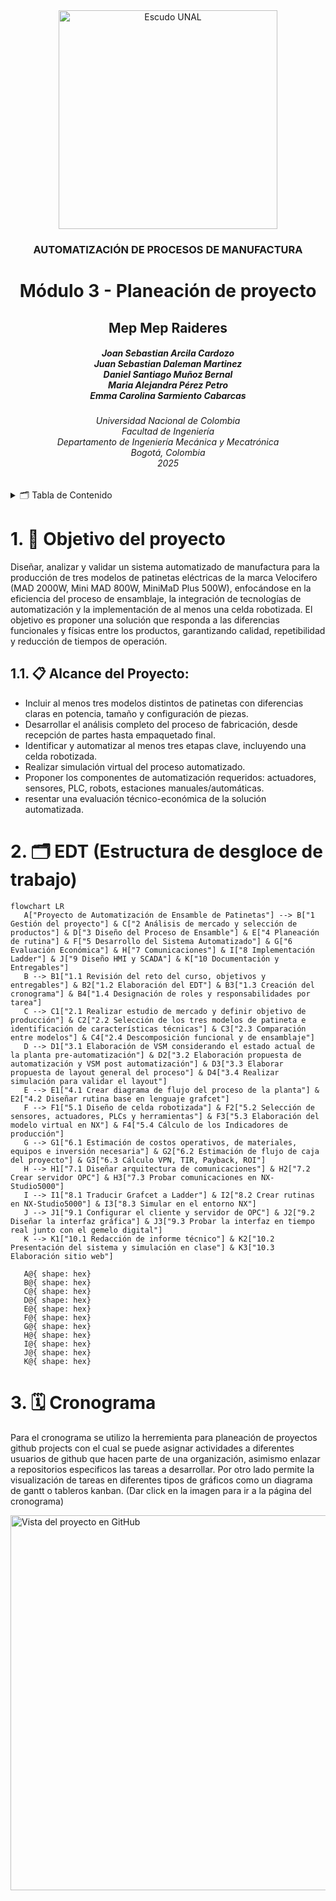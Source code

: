 <div align="center">
<picture>
    <source srcset="https://imgur.com/5bYAzsb.png" media="(prefers-color-scheme: dark)">
    <source srcset="https://imgur.com/Os03JoE.png" media="(prefers-color-scheme: light)">
    <img src="https://imgur.com/Os03JoE.png" alt="Escudo UNAL" width="350px">
</picture>

<h3>AUTOMATIZACIÓN DE PROCESOS DE MANUFACTURA</h3>

<h1>Módulo 3 - Planeación de proyecto</h1>

<h2>Mep Mep Raideres</h2>

<h5>Joan Sebastian Arcila Cardozo<br>
    Juan Sebastian Daleman Martinez<br>
    Daniel Santiago Muñoz Bernal<br>
    Maria Alejandra Pérez Petro<br>
    Emma Carolina Sarmiento Cabarcas</h5>

<h6>Universidad Nacional de Colombia<br>
    Facultad de Ingeniería<br>
    Departamento de Ingeniería Mecánica y Mecatrónica<br>
    Bogotá, Colombia<br>
    2025</h6>
</div>


<details>
    <summary>🗂️ Tabla de Contenido</summary>

<!-- TOC -->
- [1. 🎯 Objetivo del proyecto](#1--objetivo-del-proyecto)
  - [1.1. 📋 Alcance del Proyecto:](#11--alcance-del-proyecto)
- [2. 🗂️ EDT (Estructura de desgloce de trabajo)](#2-️-edt-estructura-de-desgloce-de-trabajo)
- [3. 🗓️ Cronograma](#3-️-cronograma)


</details>

# 1. 🎯 Objetivo del proyecto
 
Diseñar, analizar y validar un sistema automatizado de manufactura para la producción de tres modelos de patinetas eléctricas de la marca Velocifero (MAD 2000W, Mini MAD 800W, MiniMaD Plus 500W), enfocándose en la eficiencia del proceso de ensamblaje, la integración de tecnologías de automatización y la implementación de al menos una celda robotizada. El objetivo es proponer una solución que responda a las diferencias funcionales y físicas entre los productos, garantizando calidad, repetibilidad y reducción de tiempos de operación.
 
## 1.1. 📋 Alcance del Proyecto:
- Incluir al menos tres modelos distintos de patinetas con diferencias claras en potencia, tamaño y configuración de piezas.
- Desarrollar el análisis completo del proceso de fabricación, desde recepción de partes hasta empaquetado final.
- Identificar y automatizar al menos tres etapas clave, incluyendo una celda robotizada.
- Realizar simulación virtual del proceso automatizado.
- Proponer los componentes de automatización requeridos: actuadores, sensores, PLC, robots, estaciones manuales/automáticas.
- resentar una evaluación técnico-económica de la solución automatizada.


# 2. 🗂️ EDT (Estructura de desgloce de trabajo)

 ```mermaid
flowchart LR
    A["Proyecto de Automatización de Ensamble de Patinetas"] --> B["1 Gestión del proyecto"] & C["2 Análisis de mercado y selección de productos"] & D["3 Diseño del Proceso de Ensamble"] & E["4 Planeación de rutina"] & F["5 Desarrollo del Sistema Automatizado"] & G["6 Evaluación Económica"] & H["7 Comunicaciones"] & I["8 Implementación Ladder"] & J["9 Diseño HMI y SCADA"] & K["10 Documentación y Entregables"]
    B --> B1["1.1 Revisión del reto del curso, objetivos y entregables"] & B2["1.2 Elaboración del EDT"] & B3["1.3 Creación del cronograma"] & B4["1.4 Designación de roles y responsabilidades por tarea"]
    C --> C1["2.1 Realizar estudio de mercado y definir objetivo de producción"] & C2["2.2 Selección de los tres modelos de patineta e identificación de características técnicas"] & C3["2.3 Comparación entre modelos"] & C4["2.4 Descomposición funcional y de ensamblaje"]
    D --> D1["3.1 Elaboración de VSM considerando el estado actual de la planta pre-automatización"] & D2["3.2 Elaboración propuesta de automatización y VSM post automatización"] & D3["3.3 Elaborar propuesta de layout general del proceso"] & D4["3.4 Realizar simulación para validar el layout"]
    E --> E1["4.1 Crear diagrama de flujo del proceso de la planta"] & E2["4.2 Diseñar rutina base en lenguaje grafcet"]
    F --> F1["5.1 Diseño de celda robotizada"] & F2["5.2 Selección de sensores, actuadores, PLCs y herramientas"] & F3["5.3 Elaboración del modelo virtual en NX"] & F4["5.4 Cálculo de los Indicadores de producción"]
    G --> G1["6.1 Estimación de costos operativos, de materiales, equipos e inversión necesaria"] & G2["6.2 Estimación de flujo de caja del proyecto"] & G3["6.3 Cálculo VPN, TIR, Payback, ROI"]
    H --> H1["7.1 Diseñar arquitectura de comunicaciones"] & H2["7.2 Crear servidor OPC"] & H3["7.3 Probar comunicaciones en NX-Studio5000"]
    I --> I1["8.1 Traducir Grafcet a Ladder"] & I2["8.2 Crear rutinas en NX-Studio5000"] & I3["8.3 Simular en el entorno NX"]
    J --> J1["9.1 Configurar el cliente y servidor de OPC"] & J2["9.2 Diseñar la interfaz gráfica"] & J3["9.3 Probar la interfaz en tiempo real junto con el gemelo digital"]
    K --> K1["10.1 Redacción de informe técnico"] & K2["10.2 Presentación del sistema y simulación en clase"] & K3["10.3 Elaboración sitio web"]

    A@{ shape: hex}
    B@{ shape: hex}
    C@{ shape: hex}
    D@{ shape: hex}
    E@{ shape: hex}
    F@{ shape: hex}
    G@{ shape: hex}
    H@{ shape: hex}
    I@{ shape: hex}
    J@{ shape: hex}
    K@{ shape: hex}
```

# 3. 🗓️ Cronograma

Para el cronograma se utilizo la herremienta para planeación de proyectos github projects con el cual se puede asignar actividades a diferentes usuarios de github que hacen parte de una organización, asimismo enlazar a repositorios especificos las tareas a desarrollar. Por otro lado permite la visualización de tareas en diferentes tipos de gráficos como un diagrama de gantt o tableros kanban. (Dar click en la imagen para ir a la página del cronograma)

<a href="https://github.com/orgs/APM-2025-1/projects/1/views/1" target="_blank">
  <img src="https://imgur.com/bSauv0y.png" alt="Vista del proyecto en GitHub" width="600px">
</a>
